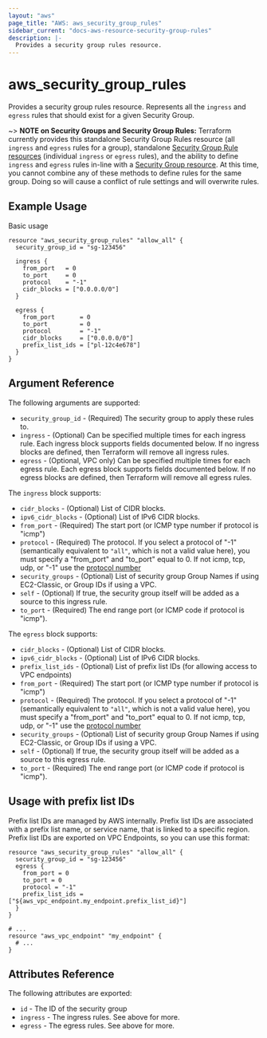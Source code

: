 ```yaml
---
layout: "aws"
page_title: "AWS: aws_security_group_rules"
sidebar_current: "docs-aws-resource-security-group-rules"
description: |-
  Provides a security group rules resource.
---
```


# aws\_security\_group\_rules

Provides a security group rules resource. Represents all the `ingress` and `egress`
rules that should exist for a given Security Group.

~> **NOTE on Security Groups and Security Group Rules:** Terraform currently provides
this standalone Security Group Rules resource
(all `ingress` and `egress` rules for a group),
standalone [Security Group Rule resources](security_group_rule.html)
(individual `ingress` or `egress` rules), and the ability to define
`ingress` and `egress` rules in-line with
a [Security Group resource](security_group.html).
At this time, you cannot combine any of these methods to define rules for the same group.
Doing so will cause a conflict of rule settings and will overwrite rules.

## Example Usage

Basic usage

```hcl
resource "aws_security_group_rules" "allow_all" {
  security_group_id = "sg-123456"

  ingress {
    from_port   = 0
    to_port     = 0
    protocol    = "-1"
    cidr_blocks = ["0.0.0.0/0"]
  }

  egress {
    from_port       = 0
    to_port         = 0
    protocol        = "-1"
    cidr_blocks     = ["0.0.0.0/0"]
    prefix_list_ids = ["pl-12c4e678"]
  }
}
```

## Argument Reference

The following arguments are supported:

* `security_group_id` - (Required) The security group to apply these rules to.
* `ingress` - (Optional) Can be specified multiple times for each
   ingress rule. Each ingress block supports fields documented below.
   If no ingress blocks are defined, then Terraform will remove all ingress rules.
* `egress` - (Optional, VPC only) Can be specified multiple times for each
   egress rule. Each egress block supports fields documented below.
   If no egress blocks are defined, then Terraform will remove all egress rules.

The `ingress` block supports:

* `cidr_blocks` - (Optional) List of CIDR blocks.
* `ipv6_cidr_blocks` - (Optional) List of IPv6 CIDR blocks.
* `from_port` - (Required) The start port (or ICMP type number if protocol is "icmp")
* `protocol` - (Required) The protocol. If you select a protocol of
"-1" (semantically equivalent to `"all"`, which is not a valid value here), you must specify a "from_port" and "to_port" equal to 0. If not icmp, tcp, udp, or "-1" use the [protocol number](https://www.iana.org/assignments/protocol-numbers/protocol-numbers.xhtml)
* `security_groups` - (Optional) List of security group Group Names if using
    EC2-Classic, or Group IDs if using a VPC.
* `self` - (Optional) If true, the security group itself will be added as
     a source to this ingress rule.
* `to_port` - (Required) The end range port (or ICMP code if protocol is "icmp").

The `egress` block supports:

* `cidr_blocks` - (Optional) List of CIDR blocks.
* `ipv6_cidr_blocks` - (Optional) List of IPv6 CIDR blocks.
* `prefix_list_ids` - (Optional) List of prefix list IDs (for allowing access to VPC endpoints)
* `from_port` - (Required) The start port (or ICMP type number if protocol is "icmp")
* `protocol` - (Required) The protocol. If you select a protocol of
"-1" (semantically equivalent to `"all"`, which is not a valid value here), you must specify a "from_port" and "to_port" equal to 0. If not icmp, tcp, udp, or "-1" use the [protocol number](https://www.iana.org/assignments/protocol-numbers/protocol-numbers.xhtml)
* `security_groups` - (Optional) List of security group Group Names if using
    EC2-Classic, or Group IDs if using a VPC.
* `self` - (Optional) If true, the security group itself will be added as
     a source to this egress rule.
* `to_port` - (Required) The end range port (or ICMP code if protocol is "icmp").

## Usage with prefix list IDs

Prefix list IDs are managed by AWS internally. Prefix list IDs
are associated with a prefix list name, or service name, that is linked to a specific region.
Prefix list IDs are exported on VPC Endpoints, so you can use this format:

```hcl
resource "aws_security_group_rules" "allow_all" {
  security_group_id = "sg-123456"
  egress {
    from_port = 0
    to_port = 0
    protocol = "-1"
    prefix_list_ids = ["${aws_vpc_endpoint.my_endpoint.prefix_list_id}"]
  }
}

# ...
resource "aws_vpc_endpoint" "my_endpoint" {
  # ...
}
```

## Attributes Reference

The following attributes are exported:

* `id` - The ID of the security group
* `ingress` - The ingress rules. See above for more.
* `egress` - The egress rules. See above for more.